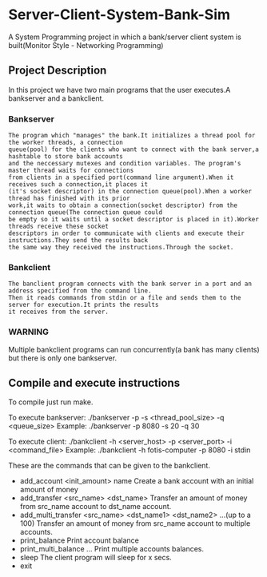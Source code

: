 # Server-Client-System-Bank-Sim
A System Programming project in which a bank/server client system is built(Monitor Style - Networking Programming)

## Project Description
In this project we have two main programs that the user executes.A bankserver and a bankclient.

  ### Bankserver
    The program which "manages" the bank.It initializes a thread pool for the worker threads, a connection
    queue(pool) for the clients who want to connect with the bank server,a hashtable to store bank accounts
    and the neccessary mutexes and condition variables. The program's master thread waits for connections 
    from clients in a specified port(command line argument).When it receives such a connection,it places it
    (it's socket descriptor) in the connection queue(pool).When a worker thread has finished with its prior 
    work,it waits to obtain a connection(socket descriptor) from the connection queue(The connection queue could 
    be empty so it waits until a socket descriptor is placed in it).Worker threads receive these socket 
    descriptors in order to communicate with clients and execute their instructions.They send the results back 
    the same way they received the instructions.Through the socket.
    
  ### Bankclient
    The banclient program connects with the bank server in a port and an address specified from the command line.
    Then it reads commands from stdin or a file and sends them to the server for execution.It prints the results 
    it receives from the server.
    
  ### WARNING
  Multiple bankclient programs can run concurrently(a bank has many clients) but there is only one bankserver.
  
  ## Compile and execute instructions
  
  To compile just run make.
  
  To execute bankserver: ./bankserver -p <port> -s <thread_pool_size> -q <queue_size>
  Example: ./bankserver -p 8080 -s 20 -q 30
  
  To execute client: ./bankclient -h <server_host> -p <server_port> -i <command_file>
  Example: ./bankclient -h fotis-computer -p 8080 -i stdin
  
  These are the commands that can be given to the bankclient.
  - add_account <init_amount> name
    Create a bank account with an initial amount of money
  - add_transfer <amount> <src_name> <dst_name>
    Transfer an amount of money from src_name account to dst_name account.
  - add_multi_transfer <amount> <src_name> <dst_name1> <dst_name2> ...(up to a 100)
    Transfer an amount of money from src_name account to multiple accounts.
  - print_balance <name>
    Print account balance
  - print_multi_balance <name1> <name2> ...
    Print multiple accounts balances.
  - sleep <time>
    The client program will sleep for x secs.
  - exit
  
